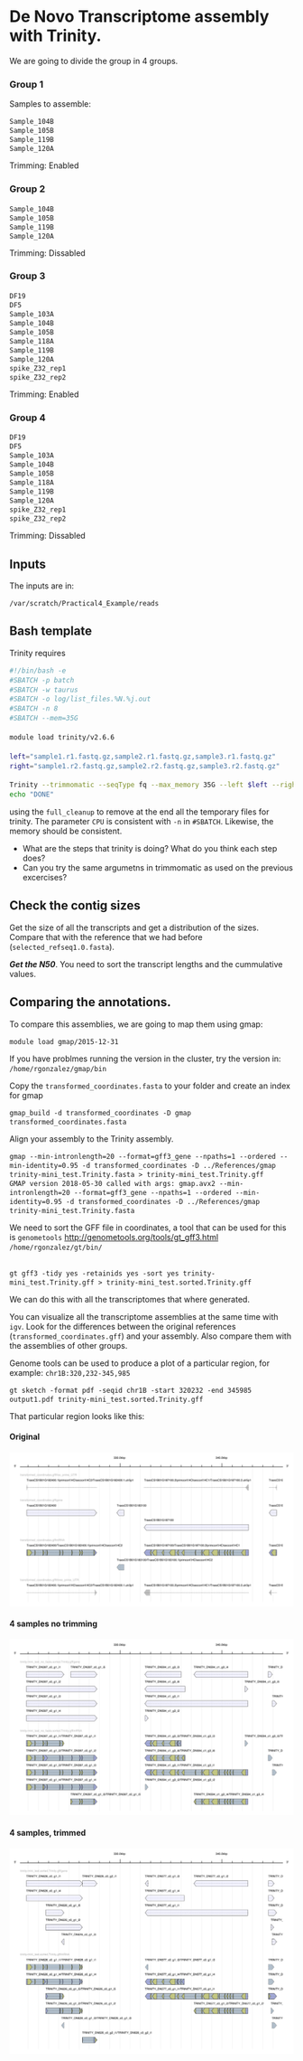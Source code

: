 # De Novo Transcriptome assembly with Trinity. 


We are going to divide the group in 4 groups. 

### Group 1 

Samples to assemble: 

```
Sample_104B
Sample_105B
Sample_119B
Sample_120A
```

Trimming: Enabled

### Group 2

```
Sample_104B
Sample_105B
Sample_119B
Sample_120A
```

Trimming: Dissabled 

### Group 3

```
DF19
DF5
Sample_103A
Sample_104B
Sample_105B
Sample_118A
Sample_119B
Sample_120A
spike_Z32_rep1
spike_Z32_rep2
```

Trimming: Enabled

### Group 4

```
DF19
DF5
Sample_103A
Sample_104B
Sample_105B
Sample_118A
Sample_119B
Sample_120A
spike_Z32_rep1
spike_Z32_rep2
```

Trimming: Dissabled 


## Inputs

The inputs are in:

```
/var/scratch/Practical4_Example/reads
```


## Bash template 

Trinity requires    

```sh
#!/bin/bash -e
#SBATCH -p batch
#SBATCH -w taurus
#SBATCH -o log/list_files.%N.%j.out
#SBATCH -n 8
#SBATCH --mem=35G

module load trinity/v2.6.6

left="sample1.r1.fastq.gz,sample2.r1.fastq.gz,sample3.r1.fastq.gz"
right="sample1.r2.fastq.gz,sample2.r2.fastq.gz,sample3.r2.fastq.gz"

Trinity --trimmomatic --seqType fq --max_memory 35G --left $left --right $right --CPU 8 --output my_trinity_output --full_cleanup
echo "DONE"
```


using the ```full_cleanup``` to remove at the end all the temporary files for trinity.  The parameter ```CPU``` is consistent with ```-n``` in ```#SBATCH```. Likewise, the memory should be consistent.  

* What are the steps that trinity is doing? What do you think each step does? 
* Can you try the same argumetns in trimmomatic as used on the previous excercises? 

## Check the contig sizes

Get the size of all the transcripts and get a distribution of the sizes. Compare that with the reference that we had before (```selected_refseq1.0.fasta```).  

***Get the N50***. You need to sort the transcript lengths and the cummulative values. 


## Comparing the annotations. 

To compare this assemblies, we are going to map them using gmap:
```
module load gmap/2015-12-31
```

If you have problmes running the version in the cluster, try the version in: ```/home/rgonzalez/gmap/bin```


Copy the ```transformed_coordinates.fasta``` to your folder and create an index for gmap

```
gmap_build -d transformed_coordinates -D gmap  transformed_coordinates.fasta
```


Align your assembly to the Trinity assembly.  

```
gmap --min-intronlength=20 --format=gff3_gene --npaths=1 --ordered --min-identity=0.95 -d transformed_coordinates -D ../References/gmap trinity-mini_test.Trinity.fasta > trinity-mini_test.Trinity.gff
GMAP version 2018-05-30 called with args: gmap.avx2 --min-intronlength=20 --format=gff3_gene --npaths=1 --ordered --min-identity=0.95 -d transformed_coordinates -D ../References/gmap trinity-mini_test.Trinity.fasta
```

We need to sort the GFF file in coordinates, a tool that can be used for this is ```genometools``` http://genometools.org/tools/gt_gff3.html ```/home/rgonzalez/gt/bin/``` 



```

gt gff3 -tidy yes -retainids yes -sort yes trinity-mini_test.Trinity.gff > trinity-mini_test.sorted.Trinity.gff
```

We can do this with all the transcriptomes that where generated. 

You can visualize all the transcriptome assemblies at the same time with ```igv```. Look for the differences between the original references (```transformed_coordinates.gff```) and your assembly. Also compare them with the assemblies of other groups. 


Genome tools can be used to produce a plot of a particular region, for example: ```chr1B:320,232-345,985```


```
gt sketch -format pdf -seqid chr1B -start 320232 -end 345985 output1.pdf trinity-mini_test.sorted.Trinity.gff
```

That particular region looks like this: 

#### Original 

![Overview](./figures/original.svg)

#### 4 samples no trimming  

![Overview](./figures/trinity__no_trimmed.svg)

#### 4 samples, trimmed 

![Overview](./figures/trinity_trimmed.svg)







